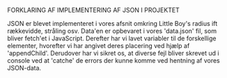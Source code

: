 FORKLARING AF IMPLEMENTERING AF JSON I PROJEKTET

JSON er blevet implementeret i vores afsnit omkring Little Boy's radius ift rækkevidde, stråling osv. Data'en er opbevaret i vores 'data.json' fil, som bliver fetch'et i JavaScript. Derefter har vi lavet variabler til de forskellige elementer, hvorefter vi har angivet deres placering ved hjælp af 'appendChild'. Derudover har vi sikret os, at diverse fejl bliver skrevet ud i console ved at 'catche' de errors der kunne komme ved hentning af vores JSON-data.